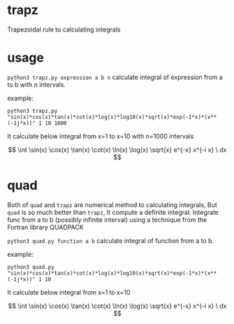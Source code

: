 # trapz
Trapezoidal rule to calculating integrals

# usage

`python3 trapz.py expression a b n` calculate integral of expression from a to b with n intervals.

example:

```
python3 trapz.py "sin(x)*cos(x)*tan(x)*cot(x)*log(x)*log10(x)*sqrt(x)*exp(-1*x)*(x**(-1j*x))" 1 10 1000
```

It calculate below integral from x=1 to x=10 with n=1000 intervals

$$
\int \sin(x) \cos(x) \tan(x) \cot(x) \ln(x) \log(x) \sqrt{x} e^{-x} x^{-i x} \ dx
$$ 

# quad

Both of `quad` and `trapz` are numerical method to calculating integrals, But `quad` is so much better than `trapz`, It compute a definite integral. Integrate func from a to b (possibly infinite interval) using a technique from the Fortran library QUADPACK

`python3 quad.py function a b` calculate integral of function from a to b.

example:

```
python3 quad.py "sin(x)*cos(x)*tan(x)*cot(x)*log(x)*log10(x)*sqrt(x)*exp(-1*x)*(x**(-1j*x))" 1 10
```

It calculate below integral from x=1 to x=10

$$
\int \sin(x) \cos(x) \tan(x) \cot(x) \ln(x) \log(x) \sqrt{x} e^{-x} x^{-i x} \ dx
$$ 
